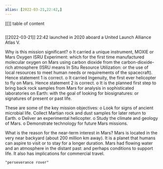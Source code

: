 ```yaml
---
alias: [2022-03-21,22:42,]
---
```

[[]]
table of content
```toc
```

[[2022-03-21]] 22:42
launched in 2020 aboard a United Launch Alliance Atlas V.

Why is this mission significant?
o It carried a unique instrument, MOXIE or Mars Oxygen ISRU Experiment: which for the first time manufactured molecular oxygen on Mars using carbon dioxide from the carbon-dioxide-rich atmosphere (ISRU
means In Situ Resource Utilization: or the use of local resources to meet human needs or requirements of the spacecraft). Hence statement 1 is correct.
o It carried Ingenuity, the first ever helicopter to fly on Mars. Hence statement 2 is correct.
o It is the planned first step to bring back rock samples from Mars for analysis in sophisticated laboratories on Earth: with the goal of looking for biosignatures: or signatures of present or past life.

These are some of the key mission objectives:
o Look for signs of ancient microbial life.
Collect Martian rock and dust samples for later return to Earth.
o Deliver an experimental helicopter.
o Study the climate and geology of Mars.
o Demonstrate technology for future Mars missions.

What is the reason for the near-term interest in Mars?
Mars is located in the very near backyard (about 200 million km away).
It is a planet that humans can aspire to visit or to stay for a longer duration.
Mars had flowing water and an atmosphere in the distant past: and perhaps conditions to support life.
It also has implications for commercial travel.
```query
"perseverance rover"
```